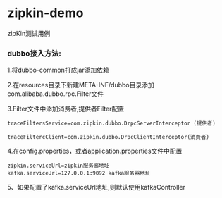 # zipkin-demo

zipKin测试用例

### dubbo接入方法:
1.将dubbo-common打成jar添加依赖

2.在resources目录下新建META-INF/dubbo目录添加com.alibaba.dubbo.rpc.Filter文件

3.Filter文件中添加消费者,提供者Filter配置
```
traceFiltersService=com.zipkin.dubbo.DrpcServerInterceptor (提供者)

traceFiltercClient=com.zipkin.dubbo.DrpcClientInterceptor(消费者)

```

4.在config.properties，或者application.properties文件中配置
```
zipkin.serviceUrl=zipkin服务器地址
kafka.serviceUrl=127.0.0.1:9092 kafka服务器地址 
```

5、如果配置了kafka.serviceUrl地址,则默认使用kafkaController
